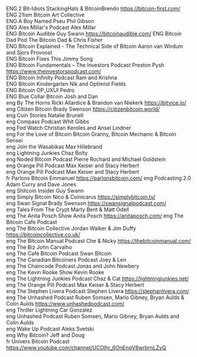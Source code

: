 ENG	2 Bit-Idiots	StackingHats & BitcoinBrendo	https://bitcoin-first.com/	
ENG	21ism	Bitcoin Art Collective		
ENG	A Boy Named Pseu	Phil Gibson		
ENG	Alex Millar's Podcast	Alex Millar		
ENG	Bitcoin Audible	Guy Swann	https://bitcoinaudible.com/	
ENG	Bitcoin Dad Pod	The Bitcoin Dad & Chris Fisher		
ENG	Bitcoin Explained - The Technical Side of Bitcoin	Aaron van Wirdum and Sjors Provoost		
ENG	Bitcoin Fixes This	Jimmy Song		
ENG	Bitcoin Fundamentals – The Investors Podcast	Preston Pysh	https://www.theinvestorspodcast.com/	
ENG	Bitcoin Infinity Podcast	Ram and Krishna		
ENG	Bitcoin Kindergarten	Nik and Optimist Fields		
ENG	Bitcoin OP_UXUI	Pedro		
ENG	Blue Collar Bitcoin	Josh and Dan		
eng	By The Horns	Ricki Allardice & Brandon van Niekerk	https://bitvice.io/	
eng	Citizen Bitcoin	Brady Swenson	https://citizenbitcoin.world/	
eng	Coin Stories	Natalie Brunell		
eng	Compass Podcast	Whit Gibbs		
eng	Fed Watch	Christian Keroles and Ansel Lindner		
eng	For the Love of Bitcoin	Bitcoin Granny, Bitcoin Mechanic & Bitcoin Sensei		
eng	Join the Wasabikas	Max Hillebrand		
eng	Lightning Junkies	Chaz Bolty		
eng	Noded Bitcoin Podcast	Pierre Rochard and Michael Goldstein		
eng	Orange Pill Podcast	Max Keiser and Stacy Herbert		
eng	Orange Pill Podcast	Max Keiser and Stacy Herbert		
fr	Parlons Bitcoin	Emmanuel	https://parlonsbitcoin.com/	
eng	Podcasting 2.0	Adam Curry and Dave Jones		
eng	Shitcoin Insider	Guy Swann		
eng	Simply Bitcoin	Nico & Coinicarus	https://simplybitcoin.tv/	
eng	Swan Signal	Brady Swenson	https://swansignalpodcast.com/	
eng	Tales From The Crypt	Marty Bent & Matt Odell		
eng	The Anita Posch Show	Anita Posch	https://anitaposch.com/	
eng	The Bitcoin Cafe Podcast			
eng	The Bitcoin Collective	Jordan Walker & Jim Duffy	https://bitcoincollective.co.uk/	
eng	The Bitcoin Manual Podcast	Che & Nicky	https://thebitcoinmanual.com/	
eng	The Biz	John Carvalho		
eng	The Café Bitcoin Podcast	Swan Bitcoin		
eng	The Canadian Bitcoiners Podcast	Joey & Len		
eng	The Chaincode Podcast	Jonas and John Newbery		
eng	The Kevin Rooke Show	Kevin Rooke		
eng	The Lightning Junkies Podcast	Chaz & Cat	https://lightningjunkies.net/	
eng	The Orange Pill Podcast	Max Keiser & Stacy Herbert		
eng	The Stephen Livera Podcast	Stephen Livera	https://stephanlivera.com/	
eng	The Unhashed Podcast	Ruben Somsen, Mario Gibney, Bryan Aulds & Colin Aulds	https://www.unhashedpodcast.com/	
eng	Thriller Lightning	Car González		
eng	Unhashed Podcast	Ruben Somsen, Mario Gibney, Bryan Aulds and Colin Aulds		
eng	Wake Up Podcast	Aleks Svetski		
eng	Why Bitcoin?	Jeff and Doug		
fr	 Univers Bitcoin Podcast		https://www.youtube.com/channel/UCOlhr_6OnEnqV8wrbrnLZvQ	